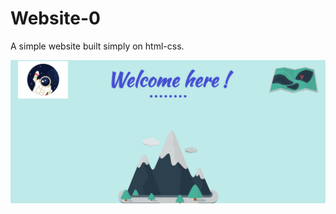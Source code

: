 # Website-0 <br>
A simple website built simply on html-css.<br>

![img](https://github.com/Surajv311/Simple-Website-0/blob/master/img.jpg)

